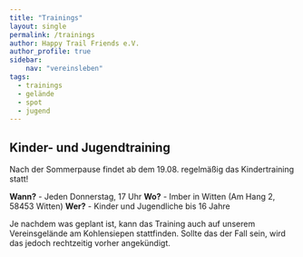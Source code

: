 ```yaml
---
title: "Trainings"
layout: single
permalink: /trainings
author: Happy Trail Friends e.V.
author_profile: true
sidebar:
    nav: "vereinsleben"
tags:
  - trainings
  - gelände
  - spot
  - jugend
---
```


## Kinder- und Jugendtraining
Nach der Sommerpause findet ab dem 19.08. regelmäßig das Kindertraining statt!

**Wann?** - Jeden Donnerstag, 17 Uhr
**Wo?** - Imber in Witten (Am Hang 2, 58453 Witten)
**Wer?** - Kinder und Jugendliche bis 16 Jahre

Je nachdem was geplant ist, kann das Training auch auf unserem Vereinsgelände am Kohlensiepen stattfinden. Sollte das der Fall sein, wird das jedoch rechtzeitig vorher angekündigt.